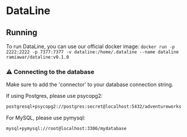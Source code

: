 # DataLine

## Running

To run DataLine, you can use our official docker image:
```docker run -p 2222:2222 -p 7377:7377 -v dataline:/home/.dataline --name dataline ramiawar/dataline:v0.1.0```



### ⚠️ Connecting to the database

Make sure to add the 'connector' to your database connection string. 

If using Postgres, please use psycopg2:

```bash
postgresql+psycopg2://postgres:secret@localhost:5432/adventureworks
```

For MySQL, please use pymysql:
```bash
mysql+pymysql://root@localhost:3306/mydatabase
```
